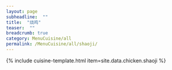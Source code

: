 ```yaml
---
layout: page
subheadline:  ""
title:  "烧鸡"
teaser:  "" 
breadcrumb: true
category: MenuCuisine/all
permalink: /MenuCuisine/all/shaoji/
---
```


{% include cuisine-template.html item=site.data.chicken.shaoji %}
